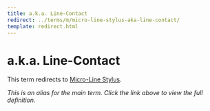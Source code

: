 ```yaml
---
title: a.k.a. Line-Contact
redirect: ../terms/m/micro-line-stylus-aka-line-contact/
template: redirect.html
---
```


# a.k.a. Line-Contact

This term redirects to [Micro-Line Stylus](../terms/m/micro-line-stylus-aka-line-contact/).

*This is an alias for the main term. Click the link above to view the full definition.*
